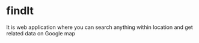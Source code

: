 # findIt
It is web application where you can search anything within location and get related data on Google map
